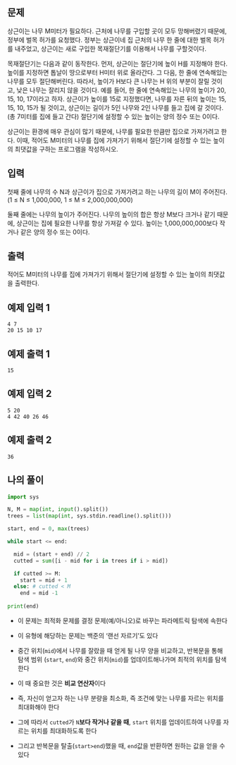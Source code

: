 ## 문제

상근이는 나무 M미터가 필요하다. 근처에 나무를 구입할 곳이 모두 망해버렸기 때문에, 정부에 벌목 허가를 요청했다. 정부는 상근이네 집 근처의 나무 한 줄에 대한 벌목 허가를 내주었고, 상근이는 새로 구입한 목재절단기를 이용해서 나무를 구할것이다.

목재절단기는 다음과 같이 동작한다. 먼저, 상근이는 절단기에 높이 H를 지정해야 한다. 높이를 지정하면 톱날이 땅으로부터 H미터 위로 올라간다. 그 다음, 한 줄에 연속해있는 나무를 모두 절단해버린다. 따라서, 높이가 H보다 큰 나무는 H 위의 부분이 잘릴 것이고, 낮은 나무는 잘리지 않을 것이다. 예를 들어, 한 줄에 연속해있는 나무의 높이가 20, 15, 10, 17이라고 하자. 상근이가 높이를 15로 지정했다면, 나무를 자른 뒤의 높이는 15, 15, 10, 15가 될 것이고, 상근이는 길이가 5인 나무와 2인 나무를 들고 집에 갈 것이다. (총 7미터를 집에 들고 간다) 절단기에 설정할 수 있는 높이는 양의 정수 또는 0이다.

상근이는 환경에 매우 관심이 많기 때문에, 나무를 필요한 만큼만 집으로 가져가려고 한다. 이때, 적어도 M미터의 나무를 집에 가져가기 위해서 절단기에 설정할 수 있는 높이의 최댓값을 구하는 프로그램을 작성하시오.

## 입력

첫째 줄에 나무의 수 N과 상근이가 집으로 가져가려고 하는 나무의 길이 M이 주어진다. (1 ≤ N ≤ 1,000,000, 1 ≤ M ≤ 2,000,000,000)

둘째 줄에는 나무의 높이가 주어진다. 나무의 높이의 합은 항상 M보다 크거나 같기 때문에, 상근이는 집에 필요한 나무를 항상 가져갈 수 있다. 높이는 1,000,000,000보다 작거나 같은 양의 정수 또는 0이다.

## 출력

적어도 M미터의 나무를 집에 가져가기 위해서 절단기에 설정할 수 있는 높이의 최댓값을 출력한다.

## 예제 입력 1

```
4 7
20 15 10 17

```

## 예제 출력 1

```
15

```

## 예제 입력 2

```
5 20
4 42 40 26 46

```

## 예제 출력 2

```
36
```

## 나의 풀이

```python
import sys

N, M = map(int, input().split())
trees = list(map(int, sys.stdin.readline().split()))

start, end = 0, max(trees)

while start <= end:

  mid = (start + end) // 2
  cutted = sum([i - mid for i in trees if i > mid])

  if cutted >= M:
    start = mid + 1
  else: # cutted < M
    end = mid -1
    
print(end)
```

- 이 문제는 최적화 문제를 결정 문제(예/아니오)로 바꾸는 파라메트릭 탐색에 속한다
- 이 유형에 해당하는 문제는 백준의 ‘랜선 자르기’도 있다

- 중간 위치(`mid`)에서 나무를 잘랐을 때 얻게 될 나무 양을 비교하고, 반복문을 통해 탐색 범위 (`start`, `end`)와 중간 위치(`mid`)를 업데이트해나가며 최적의 위치를 탐색한다

- 이 때 중요한 것은 **비교 연산자**이다
- 즉, 자신이 얻고자 하는 나무 분량을 최소화, 즉 조건에 맞는 나무를 자르는 위치를 최대화해야 한다
- 그에 따라서 `cutted`가 `N`**보다 작거나 같을 때**, `start` 위치를 업데이트하여 나무를 자르는 위치를 최대화하도록 한다
- 그리고 반복문을 탈출(`start>end`)했을 때, `end`값을 반환하면 원하는 값을 얻을 수 있다

